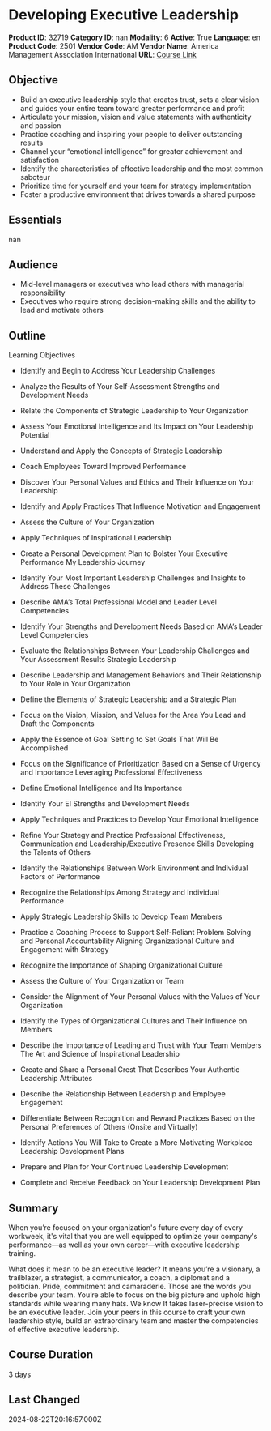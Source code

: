 # Developing Executive Leadership

**Product ID**: 32719
**Category ID**: nan
**Modality**: 6
**Active**: True
**Language**: en
**Product Code**: 2501
**Vendor Code**: AM
**Vendor Name**: America Management Association International
**URL**: [Course Link](https://www.fastlaneus.com/course/amai-2501)

## Objective
- Build an executive leadership style that creates trust, sets a clear vision and guides your entire team toward greater performance and profit
- Articulate your mission, vision and value statements with authenticity and passion
- Practice coaching and inspiring your people to deliver outstanding results
- Channel your “emotional intelligence” for greater achievement and satisfaction
- Identify the characteristics of effective leadership and the most common saboteur
- Prioritize time for yourself and your team for strategy implementation
- Foster a productive environment that drives towards a shared purpose

## Essentials
nan

## Audience
- Mid-level managers or executives who lead others with managerial responsibility
- Executives who require strong decision-making skills and the ability to lead and motivate others

## Outline
Learning Objectives


- Identify and Begin to Address Your Leadership Challenges
- Analyze the Results of Your Self-Assessment Strengths and Development Needs
- Relate the Components of Strategic Leadership to Your Organization
- Assess Your Emotional Intelligence and Its Impact on Your Leadership Potential
- Understand and Apply the Concepts of Strategic Leadership
- Coach Employees Toward Improved Performance
- Discover Your Personal Values and Ethics and Their Influence on Your Leadership
- Identify and Apply Practices That Influence Motivation and Engagement
- Assess the Culture of Your Organization
- Apply Techniques of Inspirational Leadership
- Create a Personal Development Plan to Bolster Your Executive Performance
My Leadership Journey


- Identify Your Most Important Leadership Challenges and Insights to Address These Challenges
- Describe AMA’s Total Professional Model and Leader Level Competencies
- Identify Your Strengths and Development Needs Based on AMA’s Leader Level Competencies
- Evaluate the Relationships Between Your Leadership Challenges and Your Assessment Results
Strategic Leadership


- Describe Leadership and Management Behaviors and Their Relationship to Your Role in Your Organization
- Define the Elements of Strategic Leadership and a Strategic Plan
- Focus on the Vision, Mission, and Values for the Area You Lead and Draft the Components
- Apply the Essence of Goal Setting to Set Goals That Will Be Accomplished
- Focus on the Significance of Prioritization Based on a Sense of Urgency and Importance
Leveraging Professional Effectiveness


- Define Emotional Intelligence and Its Importance
- Identify Your EI Strengths and Development Needs
- Apply Techniques and Practices to Develop Your Emotional Intelligence
- Refine Your Strategy and Practice Professional Effectiveness, Communication and Leadership/Executive Presence Skills
Developing the Talents of Others


- Identify the Relationships Between Work Environment and Individual Factors of Performance
- Recognize the Relationships Among Strategy and Individual Performance
- Apply Strategic Leadership Skills to Develop Team Members
- Practice a Coaching Process to Support Self-Reliant Problem Solving and Personal Accountability
Aligning Organizational Culture and Engagement with Strategy


- Recognize the Importance of Shaping Organizational Culture
- Assess the Culture of Your Organization or Team
- Consider the Alignment of Your Personal Values with the Values of Your Organization
- Identify the Types of Organizational Cultures and Their Influence on Members
- Describe the Importance of Leading and Trust with Your Team Members
The Art and Science of Inspirational Leadership


- Create and Share a Personal Crest That Describes Your Authentic Leadership Attributes
- Describe the Relationship Between Leadership and Employee Engagement
- Differentiate Between Recognition and Reward Practices Based on the Personal Preferences of Others (Onsite and Virtually)
- Identify Actions You Will Take to Create a More Motivating Workplace
Leadership Development Plans


- Prepare and Plan for Your Continued Leadership Development
- Complete and Receive Feedback on Your Leadership Development Plan

## Summary
When you’re focused on your organization's future every day of every workweek, it's vital that you are well equipped to optimize your company's performance—as well as your own career—with executive leadership training.

What does it mean to be an executive leader? It means you’re a visionary, a trailblazer, a strategist, a communicator, a coach, a diplomat and a politician. Pride, commitment and camaraderie. Those are the words you describe your team. You’re able to focus on the big picture and uphold high standards while wearing many hats. We know It takes laser-precise vision to be an executive leader. Join your peers in this course to craft your own leadership style, build an extraordinary team and master the competencies of effective executive leadership.

## Course Duration
3 days

## Last Changed
2024-08-22T20:16:57.000Z
